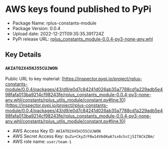 # AWS keys found published to PyPi

* Package Name: rplus-constants-module
* Package Version: 0.0.4
* Upload date: 2022-12-21T09:35:35.391724Z
* PyPi release URL: [rplus_constants_module-0.0.4-py3-none-any.whl](https://files.pythonhosted.org/packages/43/d9/e0d7c84241d026ab35a7788cd1a229adb5e498fafa013ba9214cf98243fe/rplus_constants_module-0.0.4-py3-none-any.whl)

## Key Details

### `AKIATO2X45HJ55CUJWON`

Public URL to key material: [https://inspector.pypi.io/project/rplus-constants-module/0.0.4/packages/43/d9/e0d7c84241d026ab35a7788cd1a229adb5e498fafa013ba9214cf98243fe/rplus_constants_module-0.0.4-py3-none-any.whl/constants/rplus_utils_module/constant.py#line.10](https://inspector.pypi.io/project/rplus-constants-module/0.0.4/packages/43/d9/e0d7c84241d026ab35a7788cd1a229adb5e498fafa013ba9214cf98243fe/rplus_constants_module-0.0.4-py3-none-any.whl/constants/rplus_utils_module/constant.py#line.10)

* AWS Access Key ID: `AKIATO2X45HJ55CUJWON`
* AWS Secret Access Key: `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` 
* AWS role name: `user/team-1`
